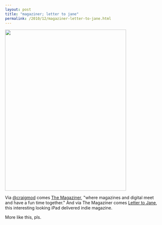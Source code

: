 ```yaml
---
layout: post
title: "magaziner; letter to jane"
permalink: /2010/12/magaziner-letter-to-jane.html
---
```


<p><img alt="" class="asset asset-image at-xid-6a00d8341c4f5f53ef0147e075bcea970b  " height="533" src="http://sippey.typepad.com/.a/6a00d8341c4f5f53ef0147e075bcea970b-pi" width="400" /></p>
<p>Via <a href="http://twitter.com/craigmod">@craigmod</a>&#0160;comes <a href="http://themagaziner.com/">The Magaziner</a>, &quot;where magazines and digital meet and have a fun time together.&quot;  And via The Magaziner comes <a href="http://themagaziner.com/2010/12/letter-to-jane-on-ipad/">Letter to Jane</a>, this interesting looking iPad delivered indie magazine.</p>
<p>More like this, pls.</p>


